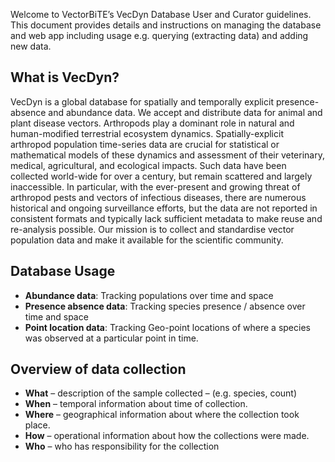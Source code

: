 Welcome to VectorBiTE’s VecDyn Database User and Curator guidelines. This document provides details and instructions on managing the database and web app including usage e.g. querying  (extracting data) and adding new data.

## What is VecDyn?

VecDyn is a global database for spatially and temporally explicit presence-absence and abundance data. We accept and distribute data for animal and plant disease vectors.
Arthropods play a dominant role in natural and human-modified terrestrial ecosystem dynamics. Spatially-explicit arthropod population time-series data are crucial for statistical or mathematical models of these dynamics and assessment of their veterinary, medical, agricultural, and ecological impacts. Such data have been collected world-wide for over a century, but remain scattered and largely inaccessible. In particular, with the ever-present and growing threat of arthropod pests and vectors of infectious diseases, there are numerous historical and ongoing surveillance efforts, but the data are not reported in consistent formats and typically lack sufficient metadata to make reuse and re-analysis possible. Our mission is to collect and standardise vector population data and make it available for the scientific community. 

## Database Usage

- **Abundance data**: Tracking populations over time and space
- **Presence absence data**: Tracking species presence / absence over time and space
- **Point location data**: Tracking Geo-point locations of where a species was observed at a particular point in time.

## Overview of data collection

- **What** – description of the sample collected – (e.g. species, count)
- **When** –  temporal information about time of collection.
- **Where** – geographical information about where the collection took place.
- **How** – operational information about how the collections were made.
- **Who**  – who has responsibility for the collection
